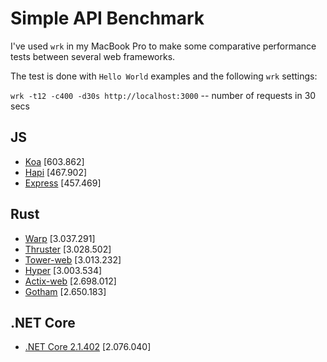 # Simple API Benchmark

I've used `wrk` in my MacBook Pro to make some comparative performance tests between several web frameworks.

The test is done with `Hello World` examples and the following `wrk` settings:

`wrk -t12 -c400 -d30s http://localhost:3000` -- number of requests in 30 secs

## JS

- [Koa](https://koajs.com/) [603.862]
- [Hapi](https://hapijs.com/) [467.902]
- [Express](http://expressjs.com/) [457.469]

## Rust

- [Warp](https://github.com/seanmonstar/warp) [3.037.291]
- [Thruster](https://github.com/trezm/Thruster) [3.028.502]
- [Tower-web](https://github.com/carllerche/tower-web) [3.013.232]
- [Hyper](https://hyper.rs) [3.003.534]
- [Actix-web](https://actix.rs/) [2.698.012]
- [Gotham](https://gotham.rs/) [2.650.183]

## .NET Core

- [.NET Core 2.1.402](https://dotnet.github.io/) [2.076.040]
